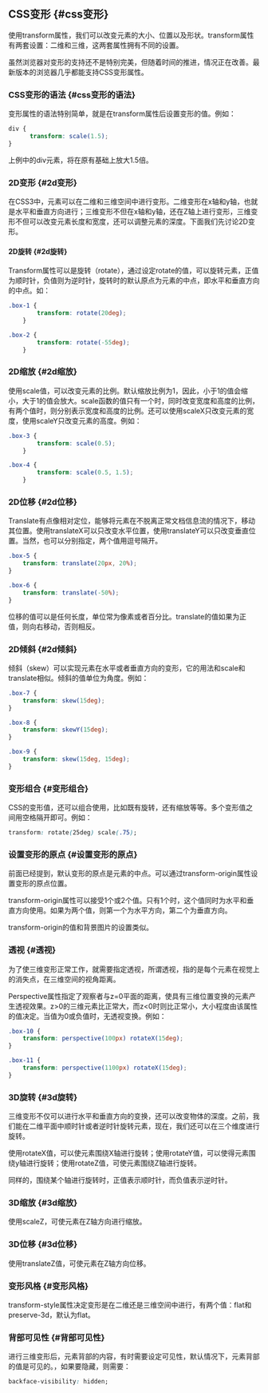 ## CSS变形 {#css变形}

使用transform属性，我们可以改变元素的大小、位置以及形状。transform属性有两套设置：二维和三维，这两套属性拥有不同的设置。

虽然浏览器对变形的支持还不是特别完美，但随着时间的推进，情况正在改善。最新版本的浏览器几乎都能支持CSS变形属性。

### CSS变形的语法 {#css变形的语法}

变形属性的语法特别简单，就是在transform属性后设置变形的值。例如：

```css
div {
      transform: scale(1.5);
}
```

上例中的div元素，将在原有基础上放大1.5倍。

### 2D变形 {#2d变形}

在CSS3中，元素可以在二维和三维空间中进行变形。二维变形在x轴和y轴，也就是水平和垂直方向进行；三维变形不但在x轴和y轴，还在Z轴上进行变形，三维变形不但可以改变元素长度和宽度，还可以调整元素的深度。下面我们先讨论2D变形。

#### 2D旋转 {#2d旋转}

Transform属性可以是旋转（rotate），通过设定rotate的值，可以旋转元素，正值为顺时针，负值则为逆时针，旋转时的默认原点为元素的中点，即水平和垂直方向的中点。如：

```css
.box-1 {
        transform: rotate(20deg);
    }

.box-2 {
        transform: rotate(-55deg);
    }
```

### 2D缩放 {#2d缩放}

使用scale值，可以改变元素的比例。默认缩放比例为1，因此，小于1的值会缩小，大于1的值会放大。scale函数的值只有一个时，同时改变宽度和高度的比例，有两个值时，则分别表示宽度和高度的比例。还可以使用scaleX只改变元素的宽度，使用scaleY只改变元素的高度。例如：

```css
.box-3 {
        transform: scale(0.5);
    }

.box-4 {
        transform: scale(0.5, 1.5);
    }
```

### 2D位移 {#2d位移}

Translate有点像相对定位，能够将元素在不脱离正常文档信息流的情况下，移动其位置。使用translateX可以只改变水平位置，使用translateY可以只改变垂直位置。当然，也可以分别指定，两个值用逗号隔开。

```css
.box-5 {
    transform: translate(20px, 20%);
}

.box-6 {
    transform: translate(-50%);
}
```

位移的值可以是任何长度，单位常为像素或者百分比。translate的值如果为正值，则向右移动，否则相反。

### 2D倾斜 {#2d倾斜}

倾斜（skew）可以实现元素在水平或者垂直方向的变形，它的用法和scale和translate相似。倾斜的值单位为角度。例如：

```css
.box-7 {
    transform: skew(15deg);
}

.box-8 {
    transform: skewY(15deg);
}

.box-9 {
    transform: skew(15deg, 15deg);
}
```

### 变形组合 {#变形组合}

CSS的变形值，还可以组合使用，比如既有旋转，还有缩放等等。多个变形值之间用空格隔开即可。例如：

```css
transform: rotate(25deg) scale(.75);
```

### 设置变形的原点 {#设置变形的原点}

前面已经提到，默认变形的原点是元素的中点。可以通过transform-origin属性设置变形的原点位置。

transform-origin属性可以接受1个或2个值。只有1个时，这个值同时为水平和垂直方向使用。如果为两个值，则第一个为水平方向，第二个为垂直方向。

transform-origin的值和背景图片的设置类似。

### 透视 {#透视}

为了使三维变形正常工作，就需要指定透视，所谓透视，指的是每个元素在视觉上的消失点，在三维空间的视角距离。

Perspective属性指定了观察者与z=0平面的距离，使具有三维位置变换的元素产生透视效果。z&gt;0的三维元素比正常大，而z&lt;0时则比正常小，大小程度由该属性的值决定。当值为0或负值时，无透视变换。例如：

```css
.box-10 {
    transform: perspective(100px) rotateX(15deg);
}

.box-11 {
    transform: perspective(1100px) rotateX(15deg);
}
```

### 3D旋转 {#3d旋转}

三维变形不仅可以进行水平和垂直方向的变换，还可以改变物体的深度。之前，我们能在二维平面中顺时针或者逆时针旋转元素，现在，我们还可以在三个维度进行旋转。

使用rotateX值，可以使元素围绕X轴进行旋转；使用rotateY值，可以使得元素围绕y轴进行旋转；使用rotateZ值，可使元素围绕Z轴进行旋转。

同样的，围绕某个轴进行旋转时，正值表示顺时针，而负值表示逆时针。

### 3D缩放 {#3d缩放}

使用scaleZ，可使元素在Z轴方向进行缩放。

### 3D位移 {#3d位移}

使用translateZ值，可使元素在Z轴方向位移。

### 变形风格 {#变形风格}

transform-style属性决定变形是在二维还是三维空间中进行，有两个值：flat和preserve-3d，默认为flat。

### 背部可见性 {#背部可见性}

进行三维变形后，元素背部的内容，有时需要设定可见性，默认情况下，元素背部的值是可见的。，如果要隐藏，则需要：

```css
backface-visibility: hidden;
```



